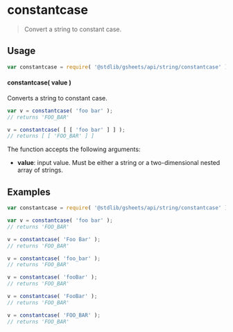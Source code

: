 <!--

@license Apache-2.0

Copyright (c) 2023 The Stdlib Authors.

Licensed under the Apache License, Version 2.0 (the "License");
you may not use this file except in compliance with the License.
You may obtain a copy of the License at

   http://www.apache.org/licenses/LICENSE-2.0

Unless required by applicable law or agreed to in writing, software
distributed under the License is distributed on an "AS IS" BASIS,
WITHOUT WARRANTIES OR CONDITIONS OF ANY KIND, either express or implied.
See the License for the specific language governing permissions and
limitations under the License.

-->

<!-- This is a generated file. Do not edit directly. -->

# constantcase

> Convert a string to constant case.

<section class="intro">

</section>

<!-- /.intro -->

<section class="usage">

## Usage

```javascript
var constantcase = require( '@stdlib/gsheets/api/string/constantcase' );
```

#### constantcase( value )

Converts a string to constant case.

```javascript
var v = constantcase( 'foo bar' );
// returns 'FOO_BAR'

v = constantcase( [ [ 'foo bar' ] ] );
// returns [ [ 'FOO_BAR' ] ]
```

The function accepts the following arguments:

-   **value**: input value. Must be either a string or a two-dimensional nested array of strings.

</section>

<!-- /.usage -->

<section class="notes">

</section>

<!-- /.notes -->

<section class="examples">

## Examples

<!-- eslint no-undef: "error" -->

```javascript
var constantcase = require( '@stdlib/gsheets/api/string/constantcase' );

var v = constantcase( 'foo bar' );
// returns 'FOO_BAR'

v = constantcase( 'Foo Bar' );
// returns 'FOO_BAR'

v = constantcase( 'foo_bar' );
// returns 'FOO_BAR'

v = constantcase( 'fooBar' );
// returns 'FOO_BAR'

v = constantcase( 'FooBar' );
// returns 'FOO_BAR'

v = constantcase( 'FOO_BAR' );
// returns 'FOO_BAR'
```

</section>

<!-- /.examples -->

<!-- Section for related `stdlib` packages. Do not manually edit this section, as it is automatically populated. -->

<section class="related">

</section>

<!-- /.related -->

<!-- Section for all links. Make sure to keep an empty line after the `section` element and another before the `/section` close. -->

<section class="links">

</section>

<!-- /.links -->
